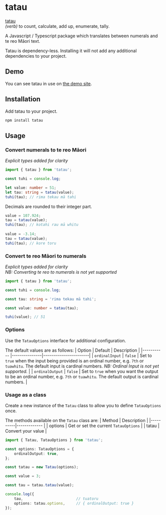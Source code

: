 # tatau

[tatau](https://maoridictionary.co.nz/word/7653)  
_(verb)_ to count, calculate, add up, enumerate, tally.        

A Javascript / Typescript package which translates between numerals and te reo Māori text.

Tatau is dependency-less. Installing it will not add any additional dependencies to your project.  

## Demo

You can see tatau in use on [the demo site](https://jeff-goodman.github.io/tatau-demo/).

## Installation

Add tatau to your project.

```bash
npm install tatau
```

## Usage

### Convert numerals to te reo Māori  
_Explicit types added for clarity_

```ts
import { tatau } from 'tatau';

const tuhi = console.log;

let value: number = 51;
let tau: string = tatau(value);
tuhi(tau); // rima tekau mā tahi
```
Decimals are rounded to their integer part.
```ts
value = 107.924;
tau = tatau(value);
tuhi(tau); // kotahi rau mā whitu  
  
value = -3.14;
tau = tatau(value);
tuhi(tau); // kore toru
```

### Convert te reo Māori to numerals
_Explicit types added for clarity_  
_NB: Converting te reo to numerals is not yet supported_

```ts
import { tatau } from 'tatau';

const tuhi = console.log;

const tau: string = 'rima tekau mā tahi';

const value: number = tatau(tau);

tuhi(value); // 51
```

### Options
Use the `TatauOptions` interface for additional configuration.  

The default values are as follows:
| Option            | Default       | Description           |
|-----------        |---------------|-----------------------|
| `ordinalInput`    | `false`       | Set to `true` when the input being provided is an ordinal number, e.g. `7th` or `tuawhitu`.  The default input is cardinal numbers.  _NB: Ordinal Input is not yet supported._ |
| `ordinalOutput`   | `false`       | Set to `true` when you want the output to be an ordinal number, e.g. `7th` or `tuawhitu`.  The default output is cardinal numbers. |

### Usage as a class
Create a new instance of the `Tatau` class to allow you to define `TatauOptions` once.

The methods available on the `Tatau` class are:
| Method   | Description                             |
|----------|-------------                            |
| options  | Get or set the current `TatauOptions`   |
| tatau    | Convert your value                      |


```ts
import { Tatau, TatauOptions } from 'tatau';

const options: TatauOptions = {
    ordinalOutput: true,
};

const tatau = new Tatau(options);

const value = 3;

const tau = tatau.tatau(value);

console.log({
    tau,                        // tuatoru
    options: tatau.options,     // { ordinalOutput: true }
});

```
